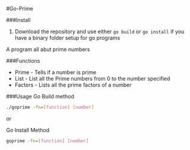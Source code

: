#Go-Prime

###Install
1. Download the repository and use either `go build` or `go install` if you have a binary folder setup for go programs

A program all abut prime numbers

###Functions
- Prime - Tells if a number is prime
- List - List all the Prime numbers from 0 to the number specified
- Factors - Lists all the prime factors of a number

###Usage
Go Build method
```bash
./goprime -fn=[function] [number]
```

or 

Go Install Method
```bash
goprime -fn=[function] [number]
```